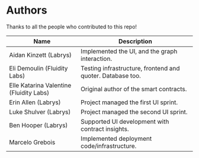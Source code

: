 
# Authors

Thanks to all the people who contributed to this repo!

|                   Name                  |                          Description                       |
|-----------------------------------------|------------------------------------------------------------|
| Aidan Kinzett (Labrys)                  | Implemented the UI, and the graph interaction.             |
| Eli Demoulin (Fluidity Labs)            | Testing infrastructure, frontend and quoter. Database too. |
| Elle Katarina Valentine (Fluidity Labs) | Original author of the smart contracts.                    |
| Erin Allen (Labrys)                     | Project managed the first UI sprint.                       |
| Luke Shulver (Labrys)                   | Project managed the second UI sprint.                      |
| Ben Hooper (Labrys)                     | Supported UI development with contract insights.           |
| Marcelo Grebois                         | Implemented deployment code/infrastructure.                |
